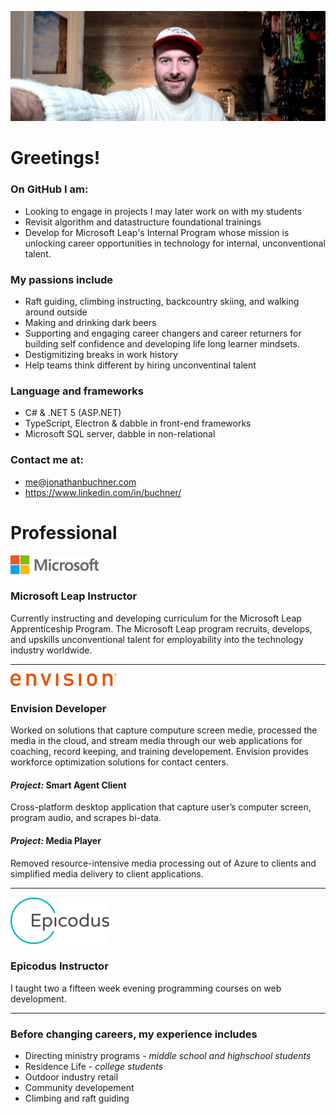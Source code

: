 
<!-- **JonathanBuchner/JonathanBuchner** is a ✨ _special_ ✨ repository because its `README.md` (this file) appears on your GitHub profile. -->

![Microsoft](./img/banner.jpg)

# Greetings!
### On GitHub I am:
- Looking to engage in projects I may later work on with my students
- Revisit algorithm and datastructure foundational trainings 
- Develop for Microsoft Leap's Internal Program whose mission is unlocking career opportunities in technology for internal, unconventional talent.

### My passions include
- Raft guiding, climbing instructing, backcountry skiing, and walking around outside
- Making and drinking dark beers
- Supporting and engaging career changers and career returners for building self confidence and developing life long learner mindsets.
- Destigmitizing breaks in work history
- Help teams think different by hiring unconventinal talent

### Language and frameworks
- C# & .NET 5 (ASP.NET)
- TypeScript, Electron & dabble in front-end frameworks
- Microsoft SQL server, dabble in non-relational

### Contact me at:
- me@jonathanbuchner.com
- https://www.linkedin.com/in/buchner/

# Professional

![Microsoft](./img/microsoft.png)
### Microsoft Leap Instructor

Currently instructing and developing curriculum for the Microsoft Leap Apprenticeship Program.  The Microsoft Leap program recruits, develops, and upskills unconventional talent for employability into the technology industry worldwide.

---

![Envision](./img/envision.png)
### **Envision**  Developer

Worked on solutions that capture computure screen medie, processed the media in the cloud, and stream media through our web applications for coaching, record keeping, and training developement.  Envision provides workforce optimization solutions for contact centers.

#### *Project:* Smart Agent Client
Cross-platform desktop application that capture user’s computer screen, program audio, and scrapes bi-data.


#### *Project:* Media Player
Removed resource-intensive media processing out of Azure to clients and simplified media delivery to client applications. 

---

![Epicodus](./img/epicodus.png)
### **Epicodus** Instructor

I taught two a fifteen week evening programming courses on web development.

---

### Before changing careers, my experience includes
- Directing ministry programs - *middle school and highschool students*
- Residence Life - *college students*
- Outdoor industry retail
- Community developement
- Climbing and raft guiding

